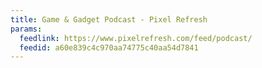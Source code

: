 ```yaml
---
title: Game & Gadget Podcast - Pixel Refresh
params:
  feedlink: https://www.pixelrefresh.com/feed/podcast/
  feedid: a60e839c4c970aa74775c40aa54d7841
---
```


